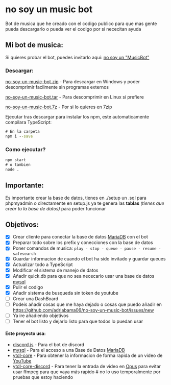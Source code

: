 # no soy un music bot
Bot de musica que he creado con el codigo publico para que mas gente pueda descargarlo o pueda ver el codigo por si nececitan ayuda

## Mi bot de musica:
Si quieres probar el bot, puedes invitarlo aqui:
[no soy un "MusicBot"](https://discord.com/api/oauth2/authorize?client_id=767017761725087774&permissions=415067598640&scope=bot%20applications.commands)

### Descargar:
[no-soy-un-music-bot.zip](https://github.com/adriabama06/no-soy-un-music-bot/releases/download/v0.0.6/no-soy-un-music-bot.zip) - Para descargar en Windows y poder descomprimir facilmente sin programas externos

[no-soy-un-music-bot.tar](https://github.com/adriabama06/no-soy-un-music-bot/releases/download/v0.0.6/no-soy-un-music-bot.tar) - Para descomprimir en Linux si prefiere

[no-soy-un-music-bot.7z](https://github.com/adriabama06/no-soy-un-music-bot/releases/download/v0.0.6/no-soy-un-music-bot.7z) - Por si lo quieres en 7zip

Ejecutar tras descargar para instalar los npm, este automaticamente compilara TypeScript:
```cmd
# En la carpeta
npm i --save
```
### Como ejecutar?
```cmd
npm start
# o tambien
node .
```

## Importante:
Es importante crear la base de datos, tienes en ./setup un .sql para phpmyadmin o directamente en setup.js ya te genera las **tablas** *(tienes que crear tu la base de datos)* para poder funcionar

## Objetivos:

- [x] Crear cliente para conectar la base de datos [MariaDB](https://mariadb.org/) con el bot
- [x] Preparar todo sobre los prefix y conecciones con la base de datos
- [x] Poner comandos de musica: `play - stop - queue - pause - resume - safesearch`
- [x] Guardar informacion de cuando el bot ha sido invitado y guardar queues
- [x] Actualizar todo a TypeScript
- [x] Modificar el sistema de manejo de datos
- [x] Añadir quick.db para que no sea nececario usar una base de datos [mysql](https://github.com/mysqljs/mysql)
- [x] Pulir el codigo
- [x] Añadir sistema de busqueda sin token de youtube
- [ ] Crear una DashBoard
- [ ] Podeis añadir cosas que me haya dejado o cosas que puedo añadir en https://github.com/adriabama06/no-soy-un-music-bot/issues/new
- [ ] Ya ire añadiendo objetivos
- [ ] Tener el bot listo y dejarlo listo para que todos lo puedan usar

#### Este proyecto usa:

- [discord.js](https://github.com/discordjs/discord.js) - Para el bot de discord
- [mysql](https://github.com/mysqljs/mysql) - Para el acceso a una Base de Datos [MariaDB](https://mariadb.org/)
- [ytdl-core](https://github.com/fent/node-ytdl-core) - Para obtener la informacion de forma rapida de un video de [YouTube](https://www.youtube.com/watch?v=dQw4w9WgXcQ)
- [ytdl-core-discord](https://github.com/amishshah/ytdl-core-discord) - Para tener la entrada de video en [Opus](https://opus-codec.org/) para evitar usar ffmpeg para que vaya más rapido # no lo uso temporalmente por pruebas que estoy haciendo
